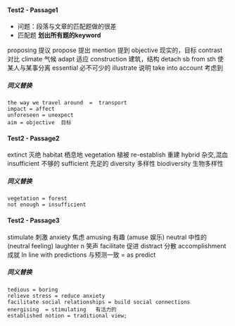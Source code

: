 #### Test2 - Passage1
- 问题：段落与文章的匹配题做的很差
- 匹配题 **划出所有题的keyword**

proposing  提议
propose  提出
mention   提到
objective  现实的，目标
contrast  对比
climate   气候
adapt  适应
construction  建筑，结构
detach sb from sth  使某人与某事分离
essential   必不可少的
illustrate   说明
take into account   考虑到
##### 同义替换
    the way we travel around  =  transport
    impact = affect
    unforeseen = unexpect
    aim = objective  目标


####  Test2 - Passage2
extinct   灭绝
habitat   栖息地
vegetation   植被
re-establish   重建
hybrid   杂交,混血
insufficient   不够的
sufficient   充足的
diversity    多样性
biodiversity    生物多样性
##### 同义替换
    vegetation = forest
    not enough = insufficient

#### Test2 - Passage3
stimulate   刺激
anxiety    焦虑
amusing   有趣 (amuse 娱乐)
neutral  中性的   (neutral feeling)
laughter   n 笑声
facilitate   促进
distract   分散
accomplishment   成就
In line with predictions   与预测一致   = as predict
##### 同义替换
    tedious = boring
    relieve stress = reduce anxiety
    facilitate social relationships = build social connections
    energising  = stimulating   有活力的
    established notion = traditional view; 
